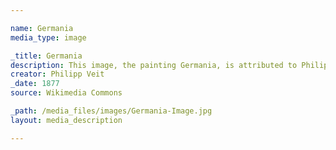 ```yaml
---

name: Germania
media_type: image

_title: Germania
description: This image, the painting Germania, is attributed to Philipp Veit (1793-1877), and is commonly used to represent the March Revolution. It depicts Germany (the nation) as a woman, and celebrates her success in the 1848 revolutions. Originally a wall fresco meant to cover the organ at the Frankfurt am Main church where the Frankfurt Assembly was held, it was transferred to canvas in 1877. 
creator: Philipp Veit
_date: 1877
source: Wikimedia Commons

_path: /media_files/images/Germania-Image.jpg 
layout: media_description

---
```

